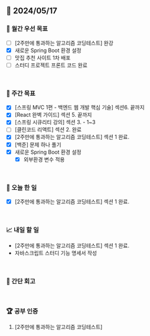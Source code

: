 ## 📅 2024/05/17

### 🚀 월간 우선 목표

- [ ] [2주만에 통과하는 알고리즘 코딩테스트] 완강
- [x] 새로운 Spring Boot 환경 설정
- [ ] 맛집 추천 사이트 1차 배포
- [ ] 스터디 프로젝트 프론트 코드 완료

<br />

### 👏 주간 목표

- [x] [스프링 MVC 1편 - 백엔드 웹 개발 핵심 기술] 섹션6. 끝까지
- [x] [React 완벽 가이드] 섹션 5. 끝까지
- [x] [스프링 시큐리티 강의] 섹션 3. - 1~3
- [ ] [클린코드 리액트] 섹션 2. 완료
- [x] [2주만에 통과하는 알고리즘 코딩테스트] 섹션 1 완료.
- [x] [백준] 문제 하나 풀기
- [x] 새로운 Spring Boot 환경 설정
  - [x] 외부환경 변수 적용

<br />

### 💯 오늘 한 일

- [x] [2주만에 통과하는 알고리즘 코딩테스트] 섹션 1 완료.

<br />

### 📈 내일 할 일

- [2주만에 통과하는 알고리즘 코딩테스트] 섹션 1 완료.
- 자바스크립트 스터디 기능 명세서 작성

<br />

### 🤔 간단 회고

<br />

### 🏆 공부 인증

1. [2주만에 통과하는 알고리즘 코딩테스트]
